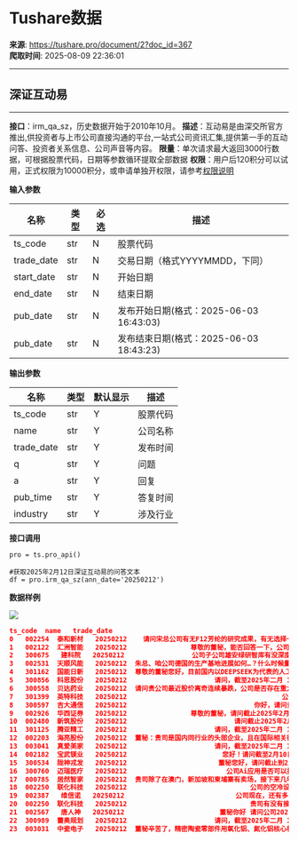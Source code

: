# Tushare数据

**来源**: https://tushare.pro/document/2?doc_id=367  
**爬取时间**: 2025-08-09 22:36:01

---

## 深证互动易

---

**接口**：irm\_qa\_sz，历史数据开始于2010年10月。
**描述**：互动易是由深交所官方推出,供投资者与上市公司直接沟通的平台,一站式公司资讯汇集,提供第一手的互动问答、投资者关系信息、公司声音等内容。
**限量**：单次请求最大返回3000行数据，可根据股票代码，日期等参数循环提取全部数据
**权限**：用户后120积分可以试用，正式权限为10000积分，或申请单独开权限，请参考[权限说明](https://tushare.pro/document/1?doc_id=290)

**输入参数**

| 名称 | 类型 | 必选 | 描述 |
| --- | --- | --- | --- |
| ts\_code | str | N | 股票代码 |
| trade\_date | str | N | 交易日期（格式YYYYMMDD，下同） |
| start\_date | str | N | 开始日期 |
| end\_date | str | N | 结束日期 |
| pub\_date | str | N | 发布开始日期(格式：2025-06-03 16:43:03) |
| pub\_date | str | N | 发布结束日期(格式：2025-06-03 18:43:23) |

**输出参数**

| 名称 | 类型 | 默认显示 | 描述 |
| --- | --- | --- | --- |
| ts\_code | str | Y | 股票代码 |
| name | str | Y | 公司名称 |
| trade\_date | str | Y | 发布时间 |
| q | str | Y | 问题 |
| a | str | Y | 回复 |
| pub\_time | str | Y | 答复时间 |
| industry | str | Y | 涉及行业 |

**接口调用**

```
pro = ts.pro_api()

#获取2025年2月12日深证互动易的问答文本
df = pro.irm_qa_sz(ann_date='20250212')
```

**数据样例**

![](https://tushare.pro/files/web/e.png)

```json
ts_code  name   trade_date                                                  q                                                  a             pub_time         industry
0   002254  泰和新材   20250212    请问宋总公司有无F12芳纶的研究成果，有无选择一家很有发展前途的公司并购重组，把公司做大做强。            您好，非常感谢您对公司的关注。公司正研发类似产品，以丰富公司的产品品类。谢谢！  2025-02-12 21:46:32              制造业
1   002122  汇洲智能   20250212                尊敬的董秘，能否回答一下，公司控股孙公司热热文化与幻方量化是否有合作？  您好，经核查，公司及控股公司热热文化与“幻方量化”无合作关系。《证券时报》和巨潮资讯网（ht...  2025-02-12 15:02:17              制造业
2   300675   建科院   20250212                 公司子公司雄安绿研智库有没深度参与部署雄安中心deepseek建模？               您好，公司及子公司雄安绿研智库有限公司未知悉问题所涉事项。感谢您的关注。  2025-02-12 18:31:18       科学研究和技术服务业
3   002531  天顺风能   20250212  朱总、咱公司德国的生产基地进展如何…？什么时候量产？咱公司脚踏实地稳步前行…是否打算向东盟扩...  投资者你好，德国基地建设顺利推进，具体投产时间以定期报告披露为准。目前公司暂无东盟生产基地以...  2025-02-12 17:59:40              制造业
4   301162  国能日新   20250212  尊敬的董秘您好，目前国内以DEEPSEEK为代表的人工智能快速发展，公司作为功率预测相关的服...  您好，DeepSeek国产开源大模型将为众多的行业应用在技术创新优化、成本控制和服务能力上带...  2025-02-12 17:34:33  信息传输、软件和信息技术服务业
5   300856  科思股份   20250212                      请问，截至2025年二月 10日公司的股东总数是多少？谢谢     尊敬的投资者，您好！截至2025年2月10日，公司股东人数为22,400余户。感谢您的关注！  2025-02-12 17:33:46              制造业
6   300558  贝达药业   20250212  请问贵公司最近股价离奇连续暴跌，公司是否存在重大经营问题未披露？\n另外，公司在药物研发上是...  您好！目前，公司生产经营活动一切正常，不存在应披露未披露事项。短期内股价受市场因素等影响而波...  2025-02-12 17:09:35              制造业
7   301399  英特科技   20250212                                       公司目前股东人数是多少？  您好，根据公司2024年第三季度报告，报告期末普通股股东总数为11,007户。公司股东户数将...  2025-02-12 16:02:15              制造业
8   300597  吉大通信   20250212                                你好，请问贵公司是否与阿里巴巴有合作？                          感谢您的关注！截至目前公司与阿里巴巴暂无直接合作。  2025-02-12 15:59:17  信息传输、软件和信息技术服务业
9   002926  华西证券   20250212                尊敬的董秘，请问截止2025年2月10日，最新的股东户数是多少，谢谢。            尊敬的投资者，公司在定期报告中披露股东人数，请留意公司定期报告。感谢您的关注。  2025-02-12 15:58:48              金融业
10  002480  新筑股份   20250212                           请问截止2025年2月10日，公司股东人数多少？                  您好，截止2025年2月10日，公司股东户数为32,833，谢谢。  2025-02-12 15:56:08              制造业
11  301125  腾亚精工   20250212                      请问，截至2025年二月 10日公司的股东总数是多少？谢谢  尊敬的投资者，您好，根据中国证券登记结算有限责任公司深圳分公司最新下发的股东名册，截至202...  2025-02-12 15:55:07              制造业
12  002203  海亮股份   20250212  董秘：贵司是国内同行业的头部企业，且在国际相关行业发展中拥有较强的竞争力地位。特别是近年来，...  您好！非常感谢您对公司的关注。公司股价受多重因素影响，存在短期不确定性。公司专注自身业务发展...  2025-02-12 17:02:11              制造业
13  003041  真爱美家   20250212                      请问，截至2025年二月 10日公司的股东总数是多少？谢谢  尊敬的投资者： 感谢您对真爱美家的关注！ 根据中证登最新数据，截至2025年2月10日，合并...  2025-02-12 15:53:38              制造业
14  002182  宝武镁业   20250212                        您好！请问截至2月10日收盘公司股东人数是多少，谢谢！                     您好,截至2025年2月10日的股东户数为59093,谢谢。  2025-02-12 15:52:07              制造业
15  300534  陇神戎发   20250212                       董秘您好，请问截止到2月10日公司股东人数是多少？谢谢。  尊敬的投资者您好！根据中国证券登记结算有限责任公司提供的数据，截止2025年2月10日公司股...  2025-02-12 15:48:30              制造业
16  300760  迈瑞医疗   20250212                         公司Ai应用是否可以接入或已经接入deepseek？  您好，谢谢关注。迈瑞致力于打造科室级应用的垂直大模型，从基座到垂直应用，这是发挥迈瑞临床优势...  2025-02-12 16:56:09              制造业
17  000785  居然智家   20250212  贵司除了在澳门，新加坡和柬埔寨有卖场，接下来几年里，还有打算在哪些地方开店的计划吗？能否透露...  尊敬的投资人您好，2024年公司先后在柬埔寨和澳门开设两家卖场，新加坡没有卖场。详情请关注公...  2025-02-12 15:35:57         租赁和商务服务业
18  002250  联化科技   20250212                               公司的空冷设备能不能应用于数据中心冷却？               您好！公司会积极增强研发实力和技术储备，做大做强公司业务。感谢您的关注！  2025-02-12 16:41:46              制造业
19  002387   维信诺   20250212                            公司现在，还有多少股民。重组进展到那个阶段了。  感谢您的关注。截至2025年2月10日，公司股东人数为74,343户。公司正在持续推进重大资...  2025-02-12 15:34:59              制造业
20  002250  联化科技   20250212                               贵司有没有接入Deepseek 大模型？  您好！公司暂未接入Deepseek，公司会积极增强研发实力和技术储备，做大做强公司业务。感谢...  2025-02-12 16:41:21              制造业
21  002567   唐人神   20250212                        董秘你好 请问公司2025年生猪完全养殖成本目标是多少  谢谢您的关注。公司始终致力于低成本生产体系建设，目前公司主要通过优化饲料配方、降低原料采购价...  2025-02-12 15:34:27              制造业
22  300989  蕾奥规划   20250212                      请问，截至2025年二月 10日公司的股东总数是多少？谢谢  尊敬的投资者，您好！截止至2025年2月10日，公司股东总户数9,267户，其中机构股东总户...  2025-02-12 15:30:46       科学研究和技术服务业
23  003031  中瓷电子   20250212  董秘辛苦了，精密陶瓷零部件用氧化铝、氮化铝核心材料和配套的金属化体系在如火如荼的半导体产业有...  尊敬的投资者，您好。公司精密陶瓷零部件是采用氧化铝、氮化铝等先进陶瓷经精密加工后制备的半导体...  2025-02-12 16:25:55              制造业
```
